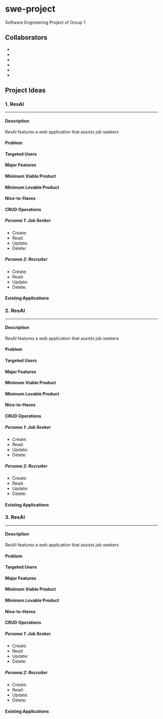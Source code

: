 # swe-project
Software Engineering Project of Group 1
## Collaborators
-
-
-
-
-
-

## Project Ideas
### 1. ResAI
---
#### Description
ResAI features a web application that assists job seekers

#### Problem

#### Targeted Users

#### Major Features

#### Minimum Viable Product

#### Minimum Lovable Product

#### Nice-to-Haves

#### CRUD Operations
##### Persona 1: Job Seeker
- Create:
- Read:
- Update:
- Delete:

##### Persona 2: Recruiter
- Create:
- Read:
- Update:
- Delete:

#### Existing Applications

### 2. ResAI
---
#### Description
ResAI features a web application that assists job seekers

#### Problem

#### Targeted Users

#### Major Features

#### Minimum Viable Product

#### Minimum Lovable Product

#### Nice-to-Haves

#### CRUD Operations
##### Persona 1: Job Seeker
- Create:
- Read:
- Update:
- Delete:

##### Persona 2: Recruiter
- Create:
- Read:
- Update:
- Delete:

#### Existing Applications

### 3. ResAI
---
#### Description
ResAI features a web application that assists job seekers

#### Problem

#### Targeted Users

#### Major Features

#### Minimum Viable Product

#### Minimum Lovable Product

#### Nice-to-Haves

#### CRUD Operations
##### Persona 1: Job Seeker
- Create:
- Read:
- Update:
- Delete:

##### Persona 2: Recruiter
- Create:
- Read:
- Update:
- Delete:

#### Existing Applications



